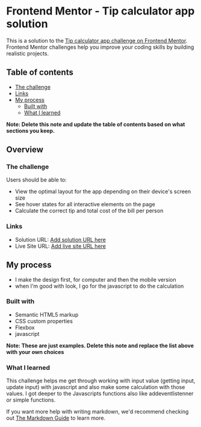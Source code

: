 # Frontend Mentor - Tip calculator app solution

This is a solution to the [Tip calculator app challenge on Frontend Mentor](https://www.frontendmentor.io/challenges/tip-calculator-app-ugJNGbJUX). Frontend Mentor challenges help you improve your coding skills by building realistic projects.

## Table of contents

  - [The challenge](#the-challenge)
  - [Links](#links)
- [My process](#my-process)
  - [Built with](#built-with)
  - [What I learned](#what-i-learned)


**Note: Delete this note and update the table of contents based on what sections you keep.**

## Overview

### The challenge

Users should be able to:

- View the optimal layout for the app depending on their device's screen size
- See hover states for all interactive elements on the page
- Calculate the correct tip and total cost of the bill per person


### Links

- Solution URL: [Add solution URL here](https://your-solution-url.com)
- Live Site URL: [Add live site URL here](https://your-live-site-url.com)

## My process
- I make the design first, for computer and then the mobile version
- when I'm good with look, I go for the javascript to do the calculation
### Built with

- Semantic HTML5 markup
- CSS custom properties
- Flexbox
- javascript

**Note: These are just examples. Delete this note and replace the list above with your own choices**

### What I learned

This challenge helps me get through working with input value (getting input, update input) with javascript and also make some calculation with those values. I got deeper to the Javascripts functions also like addeventlistenner or simple functions.

If you want more help with writing markdown, we'd recommend checking out [The Markdown Guide](https://www.markdownguide.org/) to learn more.
